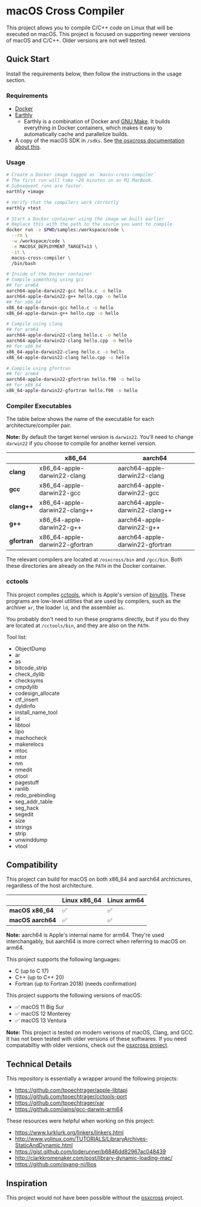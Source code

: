 # macOS Cross Compiler

This project allows you to compile C/C++ code on Linux that will be executed on macOS. This project is focused on supporting newer versions of macOS and C/C++. Older versions are not well tested.

## Quick Start

Install the requirements below, then follow the instructions in the usage section.

### Requirements

* [Docker](https://docs.docker.com/engine/install/)
* [Earthly](https://earthly.dev/get-earthly)
  * Earthly is a combination of Docker and [GNU Make](https://www.gnu.org/software/make/). It builds everything in Docker containers, which makes it easy to automatically cache and parallelize builds.
* A copy of the macOS SDK in `/sdks`. See [the osxcross documentation about this](https://github.com/tpoechtrager/osxcross#packaging-the-sdk).

### Usage

```bash
# Create a Docker image tagged as `macos-cross-compiler`
# The first run will take ~20 minutes on an M1 MacBook.
# Subsequent runs are faster.
earthly +image

# Verify that the compilers work correctly
earthly +test

# Start a Docker container using the image we built earlier
# Replace this with the path to the source you want to compile
docker run -v $PWD/samples:/workspace/code \
  --rm \
  -w /workspace/code \
  -e MACOSX_DEPLOYMENT_TARGET=13 \
  -it \
  macos-cross-compiler \
  /bin/bash

# Inside of the Docker container
# Compile something using gcc
## for arm64
aarch64-apple-darwin22-gcc hello.c -o hello
aarch64-apple-darwin22-g++ hello.cpp -o hello
## for x86_64
x86_64-apple-darwin-gcc hello.c -o hello
x86_64-apple-darwin-g++ hello.cpp -o hello

# Compile using clang
## for arm64
aarch64-apple-darwin22-clang hello.c -o hello
aarch64-apple-darwin22-clang hello.cpp -o hello
## for x86_64
x86_64-apple-darwin22-clang hello.c -o hello
x86_64-apple-darwin22-clang hello.cpp -o hello

# Compile using gfortran
## for arm64
aarch64-apple-darwin22-gfortran hello.f90 -o hello
## for x86_64
x86_64-apple-darwin22-gfortran hello.f90 -o hello
```

### Compiler Executables

The table below shows the name of the executable for each architecture/compiler pair.

**Note:** By default the target kernel version is `darwin22`. You'll need to change `darwin22` if you choose to compile for another kernel version.

|          | x86_64                         | aarch64                         |
|----------|--------------------------------|---------------------------------|
| **clang**    | x86_64-apple-darwin22-clang    | aarch64-apple-darwin22-clang    |
| **gcc**      | x86_64-apple-darwin22-gcc      | aarch64-apple-darwin22-gcc      |
| **clang++**  | x86_64-apple-darwin22-clang++  | aarch64-apple-darwin22-clang++  |
| **g++**      | x86_64-apple-darwin22-g++      | aarch64-apple-darwin22-g++      |
| **gfortran** | x86_64-apple-darwin22-gfortran | aarch64-apple-darwin22-gfortran |

The relevant compilers are located at `/osxcross/bin` and `/gcc/bin`. Both these directories are already on the `PATH` in the Docker container.

### cctools

This project compiles [cctools](https://github.com/tpoechtrager/cctools-port), which is Apple's version of [binutils](https://www.gnu.org/software/binutils/). These programs are low-level utilities that are used by compilers, such as the archiver `ar`, the loader `ld`, and the assembler `as`.

You probably don't need to run these programs directly, but if you do they are located at `/cctools/bin`, and they are also on the `PATH`.

Tool list:

* ObjectDump
* ar
* as
* bitcode_strip
* check_dylib
* checksyms
* cmpdylib
* codesign_allocate
* ctf_insert
* dyldinfo
* install_name_tool
* ld
* libtool
* lipo
* machocheck
* makerelocs
* mtoc
* mtor
* nm
* nmedit
* otool
* pagestuff
* ranlib
* redo_prebinding
* seg_addr_table
* seg_hack
* segedit
* size
* strings
* strip
* unwinddump
* vtool

## Compatibility

This project can build for macOS on both x86_64 and aarch64 archtictures, regardless of the host architecture.

|              | Linux x86_64 | Linux arm64 |
|--------------|--------------|-------------|
| **macOS x86_64** | ✅            | ✅           |
| **macOS aarch64**  | ✅            | ✅           |

**Note:** aarch64 is Apple's internal name for arm64. They're used interchangably, but aarch64 is more correct when referring to macOS on arm64.

This project supports the following languages:

* C (up to C 17)
* C++ (up to C++ 20)
* Fortran (up to Fortran 2018) (needs confirmation)

This project supports the following versions of macOS:

* ✅ macOS 11 Big Sur
* ✅ macOS 12 Monterey
* ✅ macOS 13 Ventura

**Note:** This project is tested on modern verisons of macOS, Clang, and GCC. It has not been tested with older versions of these softwares. If you need compatabiltiy with older versions, check out the [osxcross project](https://github.com/tpoechtrager/osxcross).

## Technical Details

This repository is essentially a wrapper around the following projects:

* <https://github.com/tpoechtrager/apple-libtapi>
* <https://github.com/tpoechtrager/cctools-port>
* <https://github.com/tpoechtrager/xar>
* <https://github.com/iains/gcc-darwin-arm64>

These resources were helpful when working on this project:

* <https://www.lurklurk.org/linkers/linkers.html>
* <http://www.yolinux.com/TUTORIALS/LibraryArchives-StaticAndDynamic.html>
* <https://gist.github.com/loderunner/b6846dd82967ac048439>
* <http://clarkkromenaker.com/post/library-dynamic-loading-mac/>
* <https://github.com/qyang-nj/llios>

## Inspiration

This project would not have been possible without the [osxcross](https://github.com/tpoechtrager/osxcross) project.
